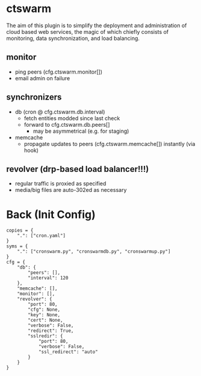 # ctswarm
The aim of this plugin is to simplify the deployment and administration of cloud based web services, the magic of which chiefly consists of monitoring, data synchronization, and load balancing.

## monitor
 - ping peers (cfg.ctswarm.monitor[])
 - email admin on failure
## synchronizers
 - db (cron @ cfg.ctswarm.db.interval)
   - fetch entities modded since last check
   - forward to cfg.ctswarm.db.peers[]
     - may be asymmetrical (e.g. for staging)
 - memcache
   - propagate updates to peers (cfg.ctswarm.memcache[]) instantly (via hook)
## revolver (drp-based load balancer!!!)
 - regular traffic is proxied as specified
 - media/big files are auto-302ed as necessary


# Back (Init Config)

    copies = {
    	".": ["cron.yaml"]
    }
    syms = {
        ".": ["cronswarm.py", "cronswarmdb.py", "cronswarmup.py"]
    }
    cfg = {
        "db": {
            "peers": [],
            "interval": 120
        },
        "memcache": [],
        "monitor": [],
        "revolver": {
        	"port": 80,
        	"cfg": None,
        	"key": None,
        	"cert": None,
        	"verbose": False,
        	"redirect": True,
        	"sslredir": {
        		"port": 80,
        		"verbose": False,
        		"ssl_redirect": "auto"
        	}
        }
    }